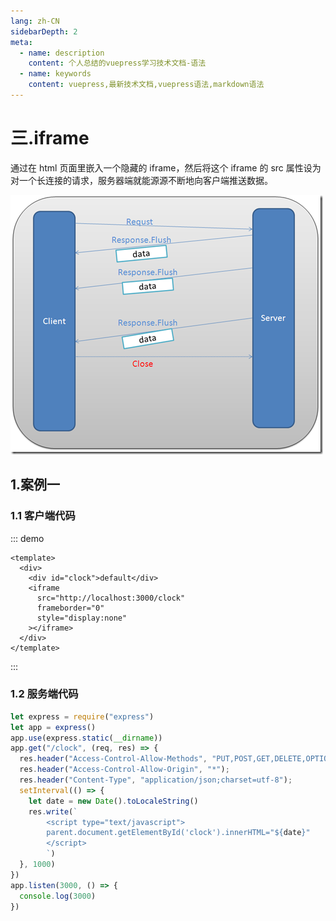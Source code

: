 ```yaml
---
lang: zh-CN
sidebarDepth: 2
meta:
  - name: description
    content: 个人总结的vuepress学习技术文档-语法
  - name: keywords
    content: vuepress,最新技术文档,vuepress语法,markdown语法
---
```


# 三.iframe

通过在 html 页面里嵌入一个隐藏的 iframe，然后将这个 iframe 的 src 属性设为对一个长连接的请求，服务器端就能源源不断地向客户端推送数据。

![](./1.3.png)

## 1.案例一

### 1.1 客户端代码

::: demo

```vue
<template>
  <div>
    <div id="clock">default</div>
    <iframe
      src="http://localhost:3000/clock"
      frameborder="0"
      style="display:none"
    ></iframe>
  </div>
</template>
```

:::

### 1.2 服务端代码

```js
let express = require("express")
let app = express()
app.use(express.static(__dirname))
app.get("/clock", (req, res) => {
  res.header("Access-Control-Allow-Methods", "PUT,POST,GET,DELETE,OPTIONS");
  res.header("Access-Control-Allow-Origin", "*");
  res.header("Content-Type", "application/json;charset=utf-8");
  setInterval(() => {
    let date = new Date().toLocaleString()
    res.write(`
        <script type="text/javascript">
        parent.document.getElementById('clock').innerHTML="${date}"
        </script>
        `)
  }, 1000)
})
app.listen(3000, () => {
  console.log(3000)
})
```
